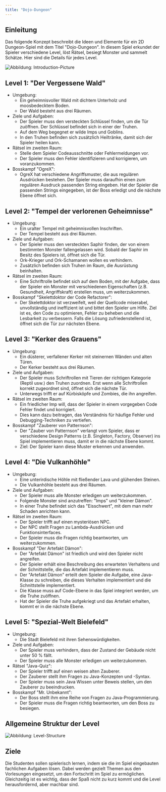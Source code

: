 ```yaml
---
title: "Dojo-Dungeon"
---
```


## Einleitung

Das folgende Konzept beschreibt die Ideen und Elemente für ein 2D Dungeon-Spiel mit dem
Titel "Dojo-Dungeon". In diesem Spiel erkundet der Spieler verschiedene Level,
löst Rätsel, besiegt Monster und sammelt Schätze. Hier sind die Details für jedes Level.

![Abbildung: Introduction-Picture](img/introduction_pic.png)

## Level 1: "Der Vergessene Wald"

- Umgebung:
    - Ein geheimnisvoller Wald mit dichtem
      Unterholz und moosbedecktem Boden.
    - Der Wald besteht aus drei Räumen.
- Ziele und Aufgaben:
    - Der Spieler muss den versteckten Schlüssel
      finden, um die Tür zuöffnen. Der Schlüssel
      befindet sich in einer der Truhen.
    - Auf dem Weg begegnet er wilde Imps und
      Goblins.
    - In den Truhen befinden sich zusätzlich
      Heiltränke, damit sich der Spieler heilen
      kann.
- Rätsel im zweiten Raum:
    - Stelle dem Spieler Codeausschnitte oder
      Fehlermeldungen vor.
    - Der Spieler muss den Fehler identifizieren
      und korrigieren, um voranzukommen.
- Bosskampf "OgreX":
    - OgreX hat verschiedene Angriffsmuster, die
      aus regulären Ausdrücken bestehen. Der
      Spieler muss daraufhin einen zum regulären
      Ausdruck passenden String eingeben. Hat
      der Spieler die passenden Strings eingegeben,
      ist der Boss erledigt und die nächste Ebene
      öffnet sich.

## Level 2: "Tempel der verlorenen Geheimnisse"

- Umgebung:
    - Ein uralter Tempel mit geheimnisvollen Inschriften.
    - Der Tempel besteht aus drei Räumen.
- Ziele und Aufgaben:
    - Der Spieler muss den versteckten Saphir
      finden, der von einem bestimmten Monster
      fallengelassen wird. Sobald der Saphir im
      Besitz des Spielers ist, öffnet sich die Tür.
    - Ork-Krieger und Ork-Schamanen wollen es
      verhindern.
    - Zusätzlich befinden sich Truhen im Raum,
      die Ausrüstung beinhalten.
- Rätsel im zweiten Raum:
    - Eine Schriftrolle befindet sich auf dem Boden,
      mit der Aufgabe, dass der Spieler
      ein Monster mit verschiedenen Eigenschaften
      (z.B. Gesundheit, Angriffskraft) erstellen
      muss, um weiterzukommen.
- Bosskampf "Skelettdoktor der Code Refactorer":
    - Der Skelettdoktor ist verzweifelt, weil der
      Quellcode miserabel, unvollständig und ineffizient ist und
      bittet den Spieler um Hilfe.
      Ziel ist es, den Code zu optimieren, Fehler
      zu beheben und die Lesbarkeit zu verbessern.
      Falls die Lösung zufriedenstellend ist, öffnet
      sich die Tür zur nächsten Ebene.

## Level 3: "Kerker des Grauens"

- Umgebung:
    - Ein düsterer, verfallener Kerker mit steinernen
      Wänden und alten Türen.
    - Der Kerker besteht aus drei Räumen.
- Ziele und Aufgaben:
    - Der Spieler muss Schriftrollen mit Tieren
      der richtigen Kategorie (Reptil usw.)
      den Truhen zuordnen. Erst wenn alle
      Schriftrollen korrekt zugeordnet sind, öffnet
      sich die nächste Tür.
    - Unterwegs trifft er auf Kürbisköpfe und
      Zombies, die ihn angreifen.
- Rätsel im zweiten Raum:
    - Ein friedlicher Imp will, dass der Spieler in
      einem vorgegeben Code Fehler findet und korrigiert.
    - Dies kann dazu beitragen, das Verständnis
      für häufige Fehler und Debugging-Techniken
      zu vertiefen.
- Bosskampf "Zauberer von Patternson":
    - Der "Zauber von Patternson" verlangt vom
      Spieler, dass er verschiedene Design Patterns
      (z.B. Singleton, Factory, Observer) ins Spiel
      implementieren muss, damit er in die nächste
      Ebene kommt.
    - Ziel: Der Spieler kann diese Muster erkennen
      und anwenden.

## Level 4: "Die Vulkanhöhle"

- Umgebung:
    - Eine unterirdische Höhle mit fließender Lava
      und glühenden Steinen.
    - Die Vulkanhöhle besteht aus drei Räumen.
- Ziele und Aufgaben:
    - Der Spieler muss alle Monster erledigen um
      weiterzukommen.
    - Folgende Monster sind anzutreffen: "Imps"
      und "kleiner Dämon".
    - In einer Truhe befindet sich das "Eisschwert",
      mit dem man mehr Schaden anrichten kann.
- Rätsel im zweiten Raum:
    - Der Spieler trifft auf einen mysteriösen NPC.
    - Der NPC stellt Fragen zu Lambda-Ausdrücken
      und Funktionsinterfaces.
    - Der Spieler muss die Fragen richtig beantworten, um weiterzukommen.
- Bosskampf "Der Artefakt Dämon":
    - Der "Artefakt Dämon" ist friedlich und wird
      den Spieler nicht angreifen.
    - Der Spieler erhält eine Beschreibung des erwarteten
      Verhaltens und der Schnittstelle,
      die das Artefakt implementieren muss.
    - Der "Artefakt Dämon" erteilt dem Spieler
      die Aufgabe, eine Java-Klasse zu schreiben,
      die dieses Verhalten implementiert und die
      Schnittstelle implementiert.
    - Die Klasse muss auf Code-Ebene in das Spiel
      integriert werden, um die Truhe zuöffnen.
    - Hat der Spieler die Truhe aufgekriegt und
      das Artefakt erhalten, kommt er in die
      nächste Ebene.

## Level 5: "Spezial-Welt Bielefeld"

- Umgebung:
    - Die Stadt Bielefeld mit ihren Sehenswürdigkeiten.
- Ziele und Aufgaben:
    - Der Spieler muss verhindern, dass der Zustand der Gebäude
      nicht unter 50 % fällt.
    - Der Spieler muss alle Monster erledigen um
      weiterzukommen.
- Rätsel "Java-Quiz":
    - Der Spieler trifft auf einen weisen alten Zauberer.
    - Der Zauberer stellt ihm Fragen zu Java-Konzepten
      und -Syntax.
    - Der Spieler muss sein Java Wissen unter Beweis stellen, um den Zauberer
      zu beeindrucken.
- Bosskampf "Mr. Unbekannt":
    - Der Boss stellt ihm eine Reihe von Fragen zu
      Java-Programmierung.
    - Der Spieler muss die Fragen richtig beantworten, um den Boss zu besiegen.

## Allgemeine Struktur der Level

![Abbildung: Level-Structure](img/level_structure.png)

## Ziele

Die Studenten sollen spielerisch lernen, indem sie die im Spiel eingebauten fachlichen Aufgaben
lösen. Dabei werden gezielt Themen aus den Vorlesungen eingesetzt, um den Fortschritt
im Spiel zu ermöglichen. Gleichzeitig ist es wichtig, dass der Spaß nicht zu kurz kommt und
die Level herausfordernd, aber machbar sind.
